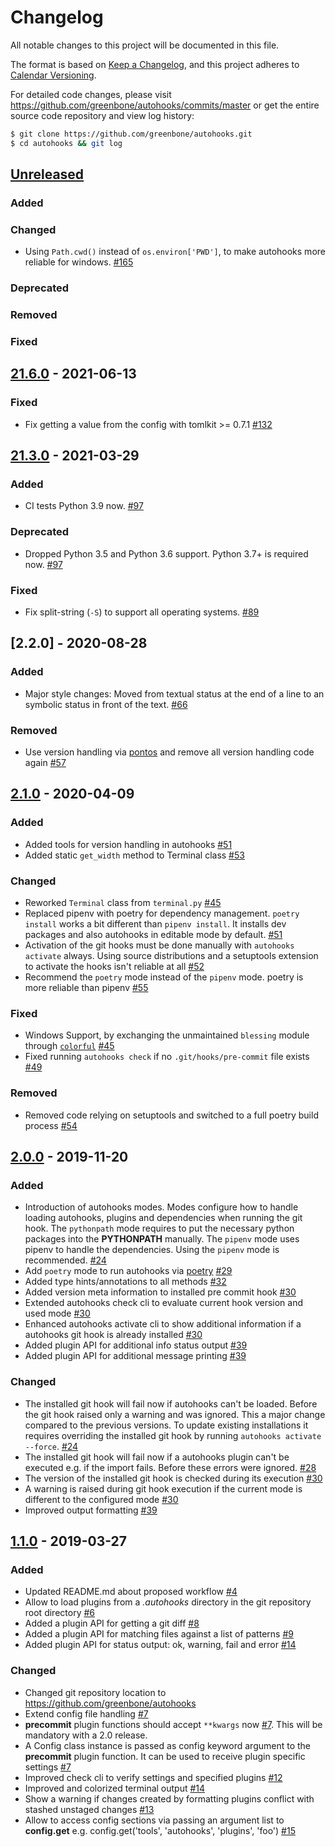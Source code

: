 # Changelog

All notable changes to this project will be documented in this file.

The format is based on [Keep a Changelog](https://keepachangelog.com/en/1.0.0/),
and this project adheres to [Calendar Versioning](https://calver.org).

For detailed code changes, please visit
https://github.com/greenbone/autohooks/commits/master
or get the entire source code repository and view log history:

```sh
$ git clone https://github.com/greenbone/autohooks.git
$ cd autohooks && git log
```

## [Unreleased]
### Added
### Changed
* Using `Path.cwd()` instead of `os.environ['PWD']`, to make autohooks more reliable for windows. [#165](https://github.com/greenbone/autohooks/pull/165)

### Deprecated
### Removed
### Fixed

[Unreleased]: https://github.com/greenbone/autohooks/compare/v21.6.0...HEAD


## [21.6.0] - 2021-06-13
### Fixed
* Fix getting a value from the config with tomlkit >= 0.7.1 [#132](https://github.com/greenbone/autohooks/pull/132)

[21.6.0]: https://github.com/greenbone/autohooks/compare/v21.3.0...v21.6.0

## [21.3.0] - 2021-03-29
### Added
* CI tests Python 3.9 now. [#97](https://github.com/greenbone/autohooks/pull/97)

### Deprecated
* Dropped Python 3.5 and Python 3.6 support. Python 3.7+ is required now. [#97](https://github.com/greenbone/autohooks/pull/97)

### Fixed
* Fix split-string (`-S`) to support all operating systems. [#89](https://github.com/greenbone/autohooks/pull/89)

[21.3.0]: https://github.com/greenbone/autohooks/compare/v2.2.0...v21.3.0

## [2.2.0] - 2020-08-28

### Added

* Major style changes: Moved from textual status at the end of a line to an symbolic status in front of the text. [#66](https://github.com/greenbone/autohooks/pull/66)

### Removed

* Use version handling via [pontos](https://github.com/greenbone/pontos) and
  remove all version handling code again [#57](https://github.com/greenbone/autohooks/pull/57)

[Unrelased]: https://github.com/greenbone/autohooks/compare/v2.1.0...master

## [2.1.0] - 2020-04-09

### Added

* Added tools for version handling in autohooks [#51](https://github.com/greenbone/autohooks/pull/51)
* Added static `get_width` method to Terminal class [#53](https://github.com/greenbone/autohooks/pull/53)

### Changed

* Reworked `Terminal` class from `terminal.py` [#45](https://github.com/greenbone/autohooks/pull/45)
* Replaced pipenv with poetry for dependency management. `poetry install` works a
  bit different than `pipenv install`. It installs dev packages and also autohooks
  in editable mode by default. [#51](https://github.com/greenbone/autohooks/pull/51)
* Activation of the git hooks must be done manually with `autohooks activate`
  always. Using source distributions and a setuptools extension to activate the
  hooks isn't reliable at all [#52](https://github.com/greenbone/autohooks/pull/52)
* Recommend the `poetry` mode instead of the `pipenv` mode. poetry is more
  reliable than pipenv [#55](https://github.com/greenbone/autohooks/pull/55)

### Fixed

* Windows Support, by exchanging the unmaintained `blessing` module through
  [`colorful`](https://github.com/timofurrer/colorful)
  [#45](https://github.com/greenbone/autohooks/pull/45)
* Fixed running `autohooks check` if no `.git/hooks/pre-commit` file exists
  [#49](https://github.com/greenbone/autohooks/pull/49)

### Removed

* Removed code relying on setuptools and switched to a full poetry build
  process [#54](https://github.com/greenbone/autohooks/pull/54)

[2.1.0]: https://github.com/greenbone/autohooks/compare/v2.0.0...v2.1.0

## [2.0.0] - 2019-11-20

### Added

* Introduction of autohooks modes. Modes configure how to handle loading
  autohooks, plugins and dependencies when running the git hook. The
  `pythonpath` mode requires to put the necessary python packages into the
  **PYTHONPATH** manually. The `pipenv` mode uses pipenv to handle the
  dependencies. Using the `pipenv` mode is recommended.
  [#24](https://github.com/greenbone/autohooks/pull/24)
* Add `poetry` mode to run autohooks via [poetry](https://poetry.eustace.io/)
  [#29](https://github.com/greenbone/autohooks/pull/29)
* Added type hints/annotations to all methods [#32](https://github.com/greenbone/autohooks/pull/32)
* Added version meta information to installed pre commit hook
  [#30](https://github.com/greenbone/autohooks/pull/30)
* Extended autohooks check cli to evaluate current hook version and used mode
  [#30](https://github.com/greenbone/autohooks/pull/30)
* Enhanced autohooks activate cli to show additional information if a autohooks
  git hook is already installed
  [#30](https://github.com/greenbone/autohooks/pull/30)
* Added plugin API for additional info status output
  [#39](https://github.com/greenbone/autohooks/pull/39)
* Added plugin API for additional message printing
  [#39](https://github.com/greenbone/autohooks/pull/39)

### Changed

* The installed git hook will fail now if autohooks can't be loaded. Before the
  git hook raised only a warning and was ignored. This a major change compared
  to the previous versions. To update existing installations it requires
  overriding the installed git hook by running `autohooks activate --force`.
  [#24](https://github.com/greenbone/autohooks/pull/24)
* The installed git hook will fail now if a autohooks plugin can't be executed
  e.g. if the import fails. Before these errors were ignored.
  [#28](https://github.com/greenbone/autohooks/pull/28)
* The version of the installed git hook is checked during its execution
  [#30](https://github.com/greenbone/autohooks/pull/30)
* A warning is raised during git hook execution if the current mode is different
  to the configured mode [#30](https://github.com/greenbone/autohooks/pull/30)
* Improved output formatting [#39](https://github.com/greenbone/autohooks/pull/39)

[2.0.0]: https://github.com/greenbone/autohooks/compare/v1.1.0...v2.0.0

## [1.1.0] - 2019-03-27

### Added

* Updated README.md about proposed workflow
  [#4](https://github.com/greenbone/autohooks/pull/4)
* Allow to load plugins from a *.autohooks* directory in the git repository root
  directory [#6](https://github.com/greenbone/autohooks/pull/6)
* Added a plugin API for getting a git diff
  [#8](https://github.com/greenbone/autohooks/pull/8)
* Added a plugin API for matching files against a list of patterns
  [#9](https://github.com/greenbone/autohooks/pull/9)
* Added plugin API for status output: ok, warning, fail and error
  [#14](https://github.com/greenbone/autohooks/pull/14)

### Changed

* Changed git repository location to https://github.com/greenbone/autohooks
* Extend config file handling [#7](https://github.com/greenbone/autohooks/pull/7)
* **precommit** plugin functions should accept `**kwargs` now
  [#7](https://github.com/greenbone/autohooks/pull/7). This will be mandatory
  with a 2.0 release.
* A Config class instance is passed as config keyword argument to the
  **precommit** plugin function. It can be used to receive plugin specific
  settings [#7](https://github.com/greenbone/autohooks/pull/7)
* Improved check cli to verify settings and specified plugins
  [#12](https://github.com/greenbone/autohooks/pull/12)
* Improved and colorized terminal output [#14](https://github.com/greenbone/autohooks/pull/14)
* Show a warning if changes created by formatting plugins conflict with stashed
  unstaged changes [#13](https://github.com/greenbone/autohooks/pull/13)
* Allow to access config sections via passing an argument list to **config.get**
  e.g. config.get('tools', 'autohooks', 'plugins', 'foo')
  [#15](https://github.com/greenbone/autohooks/pull/15)


[1.1.0]: https://github.com/greenbone/autohooks/compare/v1.0.0...v1.1.0
